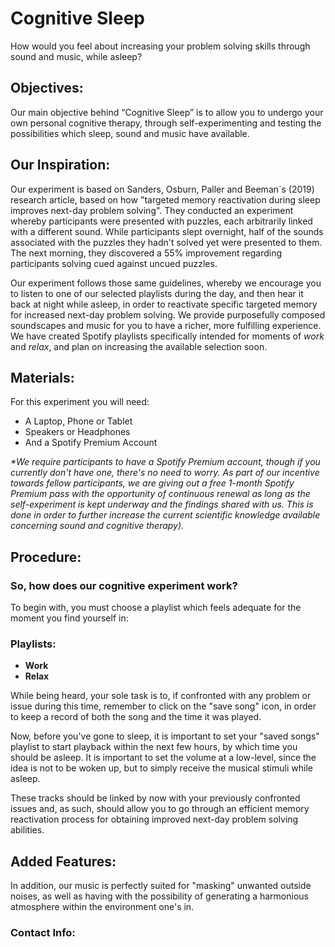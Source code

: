 # Cognitive Sleep

How would you feel about increasing your problem solving skills through sound and music, while asleep?

## Objectives:

Our main objective behind “Cognitive Sleep” is to allow you to undergo your own personal cognitive therapy, through self-experimenting and testing the possibilities which sleep, sound and music have available.

## Our Inspiration:

Our experiment is based on Sanders, Osburn, Paller and Beeman´s (2019) research article, based on how "targeted memory reactivation during sleep improves next-day problem solving". They conducted an experiment whereby participants were presented with puzzles, each arbitrarily linked with a different sound. While participants slept overnight, half of the sounds associated with the puzzles they hadn't solved yet were presented to them. The next morning, they discovered a 55% improvement regarding participants solving cued against uncued puzzles.

Our experiment follows those same guidelines, whereby we encourage you to listen to one of our selected playlists during the day, and then hear it back at night while asleep, in order to reactivate specific targeted memory for increased next-day problem solving. We provide purposefully composed soundscapes and music for you to have a richer, more fulfilling experience. We have created Spotify playlists specifically intended for moments of _work_ and _relax_, and plan on increasing the available selection soon. 

## Materials:
For this experiment you will need:

- A Laptop, Phone or Tablet
- Speakers or Headphones
- And a Spotify Premium Account

_*We require participants to have a Spotify Premium account, though if you currently don't have one, there's no need to worry. As part of our incentive towards fellow participants, we are giving out a free 1-month Spotify Premium pass with the opportunity of continuous renewal as long as the self-experiment is kept underway and the findings shared with us. This is done in order to further increase the current scientific knowledge available concerning sound and cognitive therapy)._


## Procedure:

### So, how does our cognitive experiment work? 

To begin with, you must choose a playlist which feels adequate for the moment you find yourself in:

### Playlists:

- **Work**
- **Relax**

While being heard, your sole task is to, if confronted with any problem or issue during this time, remember to click on the "save song" icon, in order to keep a record of both the song and the time it was played.

Now, before you've gone to sleep, it is important to set your "saved songs" playlist to start playback within the next few hours, by which time you should be asleep. It is important to set the volume at a low-level, since the idea is not to be woken up, but to simply receive the musical stimuli while asleep.

These tracks should be linked by now with your previously confronted issues and, as such, should allow you to go through an efficient memory reactivation process for obtaining improved next-day problem solving abilities.

## Added Features:

In addition, our music is perfectly suited for "masking" unwanted outside noises, as well as having with the possibility of generating a harmonious atmosphere within the environment one's in.

### Contact Info: 
